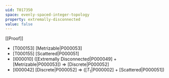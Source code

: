 ```yaml
---
uid: T017350
space: evenly-spaced-integer-topology
property: extremally-disconnected
value: false
---
```

[[Proof]]

* [T000153] [Metrizable|P000053]
* [T000155] [Scattered|P000051]
* [I000010] ([Extremally Disconnected|P000049] + [Metrizable|P000053]) => [Discrete|P000052]
* [I000042] [Discrete|P000052] => ([$T_1$|P000002] + [Scattered|P000051])

